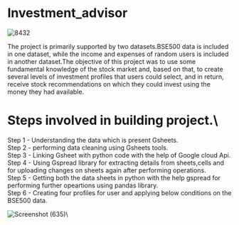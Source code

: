 # Investment_advisor
![8432](https://github.com/SukrutDeshmukh/Investment_advisor/assets/127339353/9c590687-0555-4e05-ac8e-0b0ecb59ea61)

The project is primarily supported by two datasets.BSE500 data is included in one dataset, while the income and expenses of random users is included in another dataset.The objective of this project was to use some fundamental knowledge of the stock market and, based on that, to create several levels of investment profiles that users could select, and in return, receive stock recommendations on which they could invest using the money they had available.

# Steps involved in building project.\

Step 1 - Understanding the data which is present Gsheets. \
Step 2 - performing data cleaning using Gsheets tools.\
Step 3 - Linking Gsheet with python code with the help of Google cloud Api.\
Step 4 - Using Gspread library for extracting details from sheets,cells and for uploading changes on sheets again after performing operations.\
Step 5 - Getting both the data sheets in python with the help gspread for performing further opeartions using pandas library.\
Step 6 - Creating four profiles for user and applying below conditions on the BSE500 data.

![Screenshot (635)](https://github.com/SukrutDeshmukh/Investment_advisor/assets/127339353/0ffbbca4-3413-4466-9f09-7c0f54a8e72c)\


